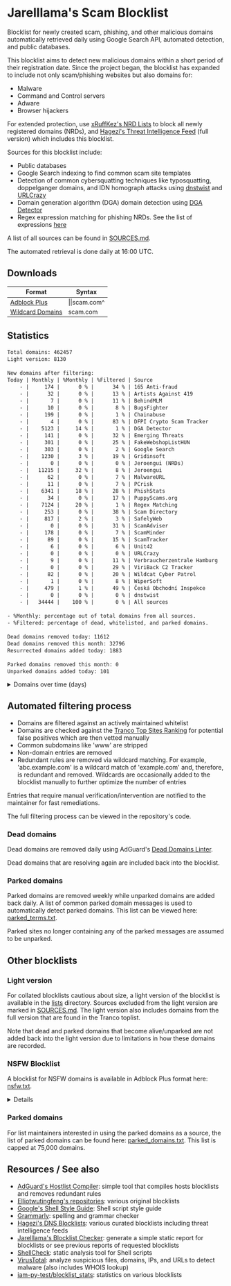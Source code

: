 # Jarelllama's Scam Blocklist

Blocklist for newly created scam, phishing, and other malicious domains automatically retrieved daily using Google Search API, automated detection, and public databases.

This blocklist aims to detect new malicious domains within a short period of their registration date. Since the project began, the blocklist has expanded to include not only scam/phishing websites but also domains for:

- Malware
- Command and Control servers
- Adware
- Browser hijackers

For extended protection, use [xRuffKez's NRD Lists](https://github.com/xRuffKez/NRD) to block all newly registered domains (NRDs), and [Hagezi's Threat Intelligence Feed](https://github.com/hagezi/dns-blocklists?tab=readme-ov-file#tif) (full version) which includes this blocklist.

Sources for this blocklist include:

- Public databases
- Google Search indexing to find common scam site templates
- Detection of common cybersquatting techniques like typosquatting, doppelganger domains, and IDN homograph attacks using [dnstwist](https://github.com/elceef/dnstwist) and [URLCrazy](https://github.com/urbanadventurer/urlcrazy)
- Domain generation algorithm (DGA) domain detection using [DGA Detector](https://github.com/exp0se/dga_detector)
- Regex expression matching for phishing NRDs. See the list of expressions [here](https://github.com/jarelllama/Scam-Blocklist/blob/main/config/phishing_detection.csv)

A list of all sources can be found in [SOURCES.md](https://github.com/jarelllama/Scam-Blocklist/blob/main/SOURCES.md).

The automated retrieval is done daily at 16:00 UTC.

## Downloads

| Format | Syntax |
| --- | --- |
| [Adblock Plus](https://raw.githubusercontent.com/jarelllama/Scam-Blocklist/main/lists/adblock/scams.txt) | \|\|scam.com^ |
| [Wildcard Domains](https://raw.githubusercontent.com/jarelllama/Scam-Blocklist/main/lists/wildcard_domains/scams.txt) | scam.com |

## Statistics

``` text
Total domains: 462457
Light version: 8130

New domains after filtering:
Today | Monthly | %Monthly | %Filtered | Source
    - |     174 |      0 % |      34 % | 165 Anti-fraud
    - |      32 |      0 % |      13 % | Artists Against 419
    - |       7 |      0 % |      11 % | BehindMLM
    - |      10 |      0 % |       8 % | BugsFighter
    - |     199 |      0 % |       1 % | Chainabuse
    - |       4 |      0 % |      83 % | DFPI Crypto Scam Tracker
    - |    5123 |     14 % |       1 % | DGA Detector
    - |     141 |      0 % |      32 % | Emerging Threats
    - |     301 |      0 % |      25 % | FakeWebshopListHUN
    - |     303 |      0 % |       2 % | Google Search
    - |    1230 |      3 % |      19 % | Gridinsoft
    - |       0 |      0 % |       0 % | Jeroengui (NRDs)
    - |   11215 |     32 % |       8 % | Jeroengui
    - |      62 |      0 % |       7 % | MalwareURL
    - |      11 |      0 % |       7 % | PCrisk
    - |    6341 |     18 % |      28 % | PhishStats
    - |      34 |      0 % |      17 % | PuppyScams.org
    - |    7124 |     20 % |       1 % | Regex Matching
    - |     253 |      0 % |      38 % | Scam Directory
    - |     817 |      2 % |       3 % | SafelyWeb
    - |       0 |      0 % |      31 % | ScamAdviser
    - |     178 |      0 % |       7 % | ScamMinder
    - |      89 |      0 % |      15 % | ScamTracker
    - |       6 |      0 % |       6 % | Unit42
    - |       0 |      0 % |       0 % | URLCrazy
    - |       9 |      0 % |      11 % | Verbraucherzentrale Hamburg
    - |       0 |      0 % |      29 % | ViriBack C2 Tracker
    - |      82 |      0 % |      20 % | Wildcat Cyber Patrol
    - |       1 |      0 % |       8 % | WiperSoft
    - |     479 |      1 % |      49 % | Česká Obchodní Inspekce
    - |       0 |      0 % |       0 % | dnstwist
    - |   34444 |    100 % |       0 % | All sources

- %Monthly: percentage out of total domains from all sources.
- %Filtered: percentage of dead, whitelisted, and parked domains.

Dead domains removed today: 11612
Dead domains removed this month: 32796
Resurrected domains added today: 1883

Parked domains removed this month: 0
Unparked domains added today: 101
```

<details>
<summary>Domains over time (days)</summary>

![Domains over time](https://raw.githubusercontent.com/iam-py-test/blocklist_stats/main/stats/Jarelllamas_Scam_Blocklist.png)

Courtesy of iam-py-test/blocklist_stats.
</details>

## Automated filtering process

- Domains are filtered against an actively maintained whitelist
- Domains are checked against the [Tranco Top Sites Ranking](https://tranco-list.eu/) for potential false positives which are then vetted manually
- Common subdomains like 'www' are stripped
- Non-domain entries are removed
- Redundant rules are removed via wildcard matching. For example, 'abc.example.com' is a wildcard match of 'example.com' and, therefore, is redundant and removed. Wildcards are occasionally added to the blocklist manually to further optimize the number of entries

Entries that require manual verification/intervention are notified to the maintainer for fast remediations.

The full filtering process can be viewed in the repository's code.

### Dead domains

Dead domains are removed daily using AdGuard's [Dead Domains Linter](https://github.com/AdguardTeam/DeadDomainsLinter).

Dead domains that are resolving again are included back into the blocklist.

### Parked domains

Parked domains are removed weekly while unparked domains are added back daily. A list of common parked domain messages is used to automatically detect parked domains. This list can be viewed here: [parked_terms.txt](https://github.com/jarelllama/Scam-Blocklist/blob/main/config/parked_terms.txt).

Parked sites no longer containing any of the parked messages are assumed to be unparked.

## Other blocklists

### Light version

For collated blocklists cautious about size, a light version of the blocklist is available in the [lists](https://github.com/jarelllama/Scam-Blocklist/tree/main/lists) directory. Sources excluded from the light version are marked in [SOURCES.md](https://github.com/jarelllama/Scam-Blocklist/blob/main/SOURCES.md). The light version also includes domains from the full version that are found in the Tranco toplist.

Note that dead and parked domains that become alive/unparked are not added back into the light version due to limitations in how these domains are recorded.

### NSFW Blocklist

A blocklist for NSFW domains is available in Adblock Plus format here:
[nsfw.txt](https://raw.githubusercontent.com/jarelllama/Scam-Blocklist/main/lists/adblock/nsfw.txt).

<details>
<summary>Details</summary>
<ul>
<li>Domains are automatically retrieved from the Tranco Top Sites Ranking daily</li>
<li>Dead domains are removed daily</li>
<li>Note that resurrected domains are not added back</li>
<li>Note that parked domains are not checked for</li>
</ul>
Total domains: 13749
<br>
<br>
This blocklist does not just include adult videos, but also NSFW content of the artistic variety (rule34, illustrations, etc).
</details>

### Parked domains

For list maintainers interested in using the parked domains as a source, the list of parked domains can be found here: [parked_domains.txt](https://github.com/jarelllama/Scam-Blocklist/blob/main/data/parked_domains.txt). This list is capped at 75,000 domains.

## Resources / See also

- [AdGuard's Hostlist Compiler](https://github.com/AdguardTeam/HostlistCompiler): simple tool that compiles hosts blocklists and removes redundant rules
- [Elliotwutingfeng's repositories](https://github.com/elliotwutingfeng?tab=repositories): various original blocklists
- [Google's Shell Style Guide](https://google.github.io/styleguide/shellguide.html): Shell script style guide
- [Grammarly](https://grammarly.com/): spelling and grammar checker
- [Hagezi's DNS Blocklists](https://github.com/hagezi/dns-blocklists): various curated blocklists including threat intelligence feeds
- [Jarelllama's Blocklist Checker](https://github.com/jarelllama/Blocklist-Checker): generate a simple static report for blocklists or see previous reports of requested blocklists
- [ShellCheck](https://github.com/koalaman/shellcheck): static analysis tool for Shell scripts
- [VirusTotal](https://www.virustotal.com/): analyze suspicious files, domains, IPs, and URLs to detect malware (also includes WHOIS lookup)
- [iam-py-test/blocklist_stats](https://github.com/iam-py-test/blocklist_stats): statistics on various blocklists
